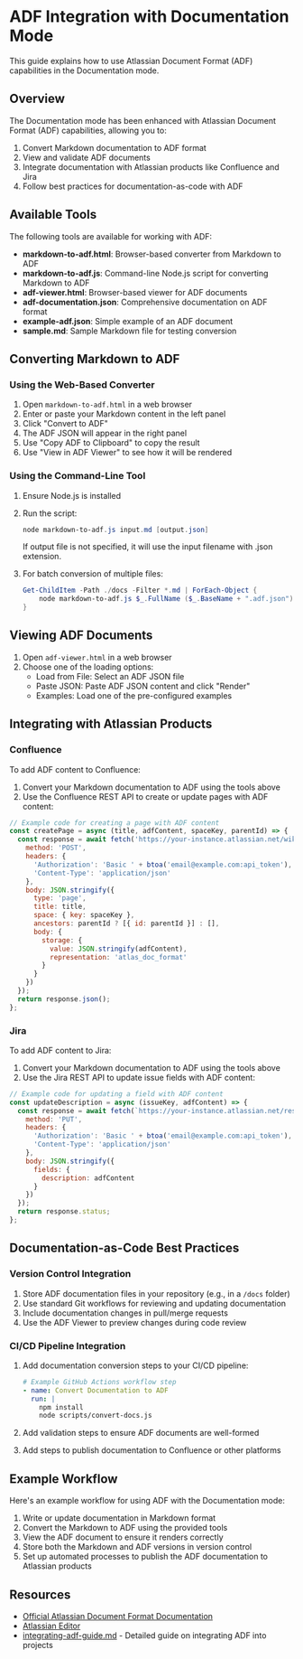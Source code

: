 # ADF Integration with Documentation Mode

This guide explains how to use Atlassian Document Format (ADF) capabilities in the Documentation mode.

## Overview

The Documentation mode has been enhanced with Atlassian Document Format (ADF) capabilities, allowing you to:

1. Convert Markdown documentation to ADF format
2. View and validate ADF documents
3. Integrate documentation with Atlassian products like Confluence and Jira
4. Follow best practices for documentation-as-code with ADF

## Available Tools

The following tools are available for working with ADF:

- **markdown-to-adf.html**: Browser-based converter from Markdown to ADF
- **markdown-to-adf.js**: Command-line Node.js script for converting Markdown to ADF
- **adf-viewer.html**: Browser-based viewer for ADF documents
- **adf-documentation.json**: Comprehensive documentation on ADF format
- **example-adf.json**: Simple example of an ADF document
- **sample.md**: Sample Markdown file for testing conversion

## Converting Markdown to ADF

### Using the Web-Based Converter

1. Open `markdown-to-adf.html` in a web browser
2. Enter or paste your Markdown content in the left panel
3. Click "Convert to ADF"
4. The ADF JSON will appear in the right panel
5. Use "Copy ADF to Clipboard" to copy the result
6. Use "View in ADF Viewer" to see how it will be rendered

### Using the Command-Line Tool

1. Ensure Node.js is installed
2. Run the script:
   ```powershell
   node markdown-to-adf.js input.md [output.json]
   ```
   If output file is not specified, it will use the input filename with .json extension.

3. For batch conversion of multiple files:
   ```powershell
   Get-ChildItem -Path ./docs -Filter *.md | ForEach-Object {
       node markdown-to-adf.js $_.FullName ($_.BaseName + ".adf.json")
   }
   ```

## Viewing ADF Documents

1. Open `adf-viewer.html` in a web browser
2. Choose one of the loading options:
   - Load from File: Select an ADF JSON file
   - Paste JSON: Paste ADF JSON content and click "Render"
   - Examples: Load one of the pre-configured examples

## Integrating with Atlassian Products

### Confluence

To add ADF content to Confluence:

1. Convert your Markdown documentation to ADF using the tools above
2. Use the Confluence REST API to create or update pages with ADF content:

```javascript
// Example code for creating a page with ADF content
const createPage = async (title, adfContent, spaceKey, parentId) => {
  const response = await fetch('https://your-instance.atlassian.net/wiki/rest/api/content', {
    method: 'POST',
    headers: {
      'Authorization': 'Basic ' + btoa('email@example.com:api_token'),
      'Content-Type': 'application/json'
    },
    body: JSON.stringify({
      type: 'page',
      title: title,
      space: { key: spaceKey },
      ancestors: parentId ? [{ id: parentId }] : [],
      body: {
        storage: {
          value: JSON.stringify(adfContent),
          representation: 'atlas_doc_format'
        }
      }
    })
  });
  return response.json();
};
```

### Jira

To add ADF content to Jira:

1. Convert your Markdown documentation to ADF using the tools above
2. Use the Jira REST API to update issue fields with ADF content:

```javascript
// Example code for updating a field with ADF content
const updateDescription = async (issueKey, adfContent) => {
  const response = await fetch(`https://your-instance.atlassian.net/rest/api/3/issue/${issueKey}`, {
    method: 'PUT',
    headers: {
      'Authorization': 'Basic ' + btoa('email@example.com:api_token'),
      'Content-Type': 'application/json'
    },
    body: JSON.stringify({
      fields: {
        description: adfContent
      }
    })
  });
  return response.status;
};
```

## Documentation-as-Code Best Practices

### Version Control Integration

1. Store ADF documentation files in your repository (e.g., in a `/docs` folder)
2. Use standard Git workflows for reviewing and updating documentation
3. Include documentation changes in pull/merge requests
4. Use the ADF Viewer to preview changes during code review

### CI/CD Pipeline Integration

1. Add documentation conversion steps to your CI/CD pipeline:
   ```yaml
   # Example GitHub Actions workflow step
   - name: Convert Documentation to ADF
     run: |
       npm install
       node scripts/convert-docs.js
   ```

2. Add validation steps to ensure ADF documents are well-formed
3. Add steps to publish documentation to Confluence or other platforms

## Example Workflow

Here's an example workflow for using ADF with the Documentation mode:

1. Write or update documentation in Markdown format
2. Convert the Markdown to ADF using the provided tools
3. View the ADF document to ensure it renders correctly
4. Store both the Markdown and ADF versions in version control
5. Set up automated processes to publish the ADF documentation to Atlassian products

## Resources

- [Official Atlassian Document Format Documentation](https://developer.atlassian.com/cloud/jira/platform/apis/document/structure/)
- [Atlassian Editor](https://atlaskit.atlassian.com/packages/editor/editor-core)
- [integrating-adf-guide.md](integrating-adf-guide.md) - Detailed guide on integrating ADF into projects